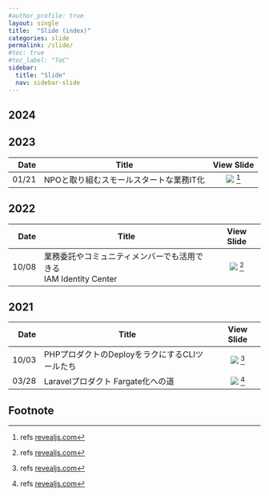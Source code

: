 ```yaml
---
#author_profile: true
layout: single
title:  "Slide (index)"
categories: slide
permalink: /slide/
#toc: true
#toc_label: "ToC"
sidebar:
  title: "Slide"
  nav: sidebar-slide
---
```


## 2024

<!--
|Date |Title  |View Slide  |
|---:|---|:---:|
|01/12 |Webアプリケーション周りのいろいろなアップグレード戦記 |<a href="../assets/slides/2024/0112/phpcondo2024-lt.html" target="_" rel="noopener"><img src="/assets/ico/revealjs.ico"></a> [^1] |
-->


## 2023

<!--
|Date |Title  |View Slide  |
|---:|---|:---:|
|07/07 |2023年夏 ぼくの現在地 |<a href="../assets/slides/2023/0707/my-present-location.html" target="_" rel="noopener"><img src="/assets/ico/revealjs.ico"></a> [^1] |
-->

|Date |Title  |View Slide  |
|---:|---|:---:|
|01/21 |NPOと取り組むスモールスタートな業務IT化 |<a href="../assets/slides/2023/0121/btcon2023.html" target="_" rel="noopener"><img src="/assets/ico/revealjs.ico"></a> [^1] |


## 2022

|Date |Title  |View Slide  |
|---:|---|:---:|
|10/08 |業務委託やコミュニティメンバーでも活用できる<br>IAM Identity Center |<a href="../assets/slides/2022/1008/jawsdays2022.html" target="_" rel="noopener"><img src="/assets/ico/revealjs.ico"></a> [^1] |


## 2021

|Date |Title  |View Slide  |
|---:|---|:---:|
|10/03 |PHPプロダクトのDeployをラクにするCLIツールたち |<a href="../assets/slides/2021/1003/phpcon2021-lt.html" target="_" rel="noopener"><img src="/assets/ico/revealjs.ico"></a> [^1] |
|03/28 |Laravelプロダクト Fargate化への道 |<a href="../assets/slides/2021/0328/phperkaigi2021-lt.html" target="_" rel="noopener"><img src="/assets/ico/revealjs.ico"></a> [^1] |


## Footnote
[^1]: refs <a href="https://revealjs.com/" target="__" rel="noopener">revealjs.com</a>
